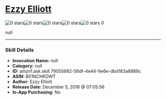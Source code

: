 # [Ezzy Elliott](http://alexa.amazon.com/#skills/amzn1.ask.skill.79055682-56df-4e44-9e6e-dbd183a8888c)
![0 stars](../../images/ic_star_border_black_18dp_1x.png)![0 stars](../../images/ic_star_border_black_18dp_1x.png)![0 stars](../../images/ic_star_border_black_18dp_1x.png)![0 stars](../../images/ic_star_border_black_18dp_1x.png)![0 stars](../../images/ic_star_border_black_18dp_1x.png) 0

null

***

### Skill Details

* **Invocation Name:** null
* **Category:** null
* **ID:** amzn1.ask.skill.79055682-56df-4e44-9e6e-dbd183a8888c
* **ASIN:** B01NCHKDWT
* **Author:** Ezzy Elliott
* **Release Date:** December 5, 2016 @ 07:05:56
* **In-App Purchasing:** No

